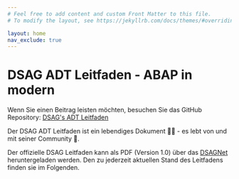 ```yaml
---
# Feel free to add content and custom Front Matter to this file.
# To modify the layout, see https://jekyllrb.com/docs/themes/#overriding-theme-defaults

layout: home
nav_exclude: true
---
```


# DSAG ADT Leitfaden - ABAP in modern

Wenn Sie einen Beitrag leisten möchten, besuchen Sie das GitHub Repository:
[DSAG's ADT Leitfaden](https://github.com/1DSAG/ADT-Leitfaden)

Der DSAG ADT Leitfaden ist ein lebendiges Dokument 👨‍💻 - es lebt von und mit seiner Community 🥳.

Der offizielle DSAG Leitfaden kann als PDF (Version 1.0) über das [DSAGNet](https://dsag.de/leistungen/wissen/sap-leitfaeden/) heruntergeladen werden. Den zu jederzeit aktuellen Stand des Leitfadens finden sie im Folgenden.
